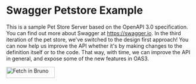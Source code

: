 # Swagger Petstore Example

This is a sample Pet Store Server based on the OpenAPI 3.0 specification. You can find out more about Swagger at https://swagger.io. In the third iteration of the pet store, we've switched to the design first approach! You can now help us improve the API whether it's by making changes to the definition itself or to the code. That way, with time, we can improve the API in general, and expose some of the new features in OAS3.

[<img src="https://fetch.usebruno.com/button.svg" alt="Fetch in Bruno" width="130" height="30">](https://fetch.usebruno.com?url=https://raw.githubusercontent.com/swagger-api/swagger-petstore/master/src/main/resources/openapi.yaml&type=openapi "target=_blank rel=noopener noreferrer")
